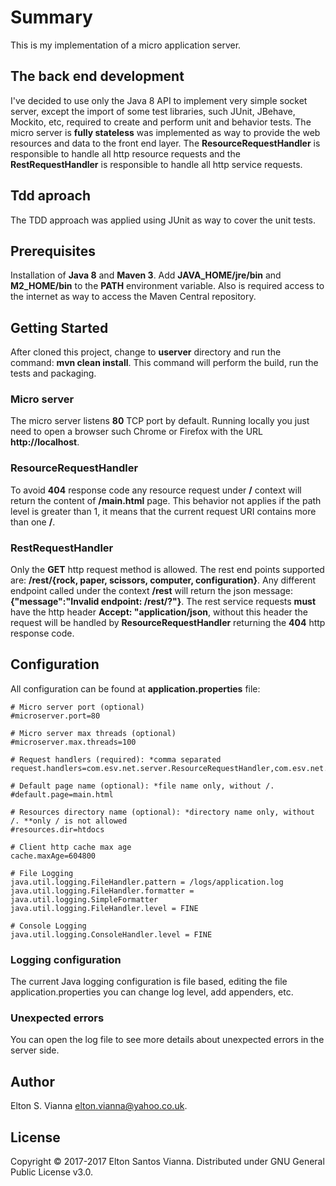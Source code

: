 # Summary

This is my implementation of a micro application server.

## The back end development

I've decided to use only the Java 8 API to implement very simple socket server, except the import of some test libraries, such JUnit, JBehave, Mockito, etc, required to create and perform unit and behavior tests. The micro server is **fully stateless** was implemented as way to provide the web resources and data to the front end layer. The **ResourceRequestHandler** is responsible to handle all http resource requests and the **RestRequestHandler** is responsible to handle all http service requests.

## Tdd aproach

The TDD approach was applied using JUnit as way to cover the unit tests.

## Prerequisites

Installation of **Java 8** and **Maven 3**. Add **JAVA_HOME/jre/bin** and **M2_HOME/bin** to the **PATH** environment variable. Also is required access to the internet as way to access the Maven Central repository.

## Getting Started

After cloned this project, change to **userver** directory and run the command: **mvn clean install**. This command will perform the build, run the tests and packaging.

### Micro server

 The micro server listens **80** TCP port by default. Running locally you just need to open a browser such Chrome or Firefox with the URL **http://localhost**.
 
### ResourceRequestHandler

To avoid **404** response code any resource request under **/** context will return the content of **/main.html** page. This behavior not applies if the path level is greater than 1, it means that the current request URI contains more than one **/**.

### RestRequestHandler
Only the **GET** http request method is allowed. The rest end points supported are: **/rest/{rock, paper, scissors, computer, configuration}**. Any different endpoint called under the context **/rest** will return the json message: **{"message":"Invalid endpoint: /rest/?"}**. The rest service requests **must** have the http header **Accept: "application/json**, without this header the request will be handled by **ResourceRequestHandler** returning the **404** http response code.

## Configuration

All configuration can be found at **application.properties** file:
````
# Micro server port (optional)
#microserver.port=80

# Micro server max threads (optional)
#microserver.max.threads=100

# Request handlers (required): *comma separated
request.handlers=com.esv.net.server.ResourceRequestHandler,com.esv.net.server.RestRequestHandler

# Default page name (optional): *file name only, without /.
#default.page=main.html

# Resources directory name (optional): *directory name only, without /. **only / is not allowed
#resources.dir=htdocs

# Client http cache max age
cache.maxAge=604800

# File Logging
java.util.logging.FileHandler.pattern = /logs/application.log
java.util.logging.FileHandler.formatter = java.util.logging.SimpleFormatter
java.util.logging.FileHandler.level = FINE

# Console Logging
java.util.logging.ConsoleHandler.level = FINE
````

### Logging configuration

The current Java logging configuration is file based, editing the file application.properties you can change log level, add appenders, etc.

### Unexpected errors

You can open the log file to see more details about unexpected errors in the server side.

## Author

Elton S. Vianna <elton.vianna@yahoo.co.uk>.

## License

Copyright © 2017-2017 Elton Santos Vianna. Distributed under GNU General Public License v3.0.
